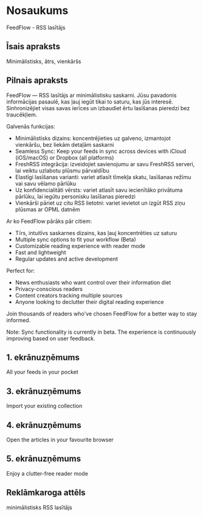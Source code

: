 # Nosaukums

FeedFlow - RSS lasītājs

## Īsais apraksts

Minimālistisks, ātrs, vienkāršs

## Pilnais apraksts
FeedFlow — RSS lasītājs ar minimālistisku saskarni. Jūsu pavadonis informācijas
pasaulē, kas ļauj iegūt tikai to saturu, kas jūs interesē. Sinhronizējiet visas
savas ierīces un izbaudiet ērtu lasīšanas pieredzi bez traucēkļiem.

Galvenās funkcijas:

- Minimālistisks dizains: koncentrējieties uz galveno, izmantojot vienkāršu, bez
  liekām detaļām saskarni
- Seamless Sync: Keep your feeds in sync across devices with iCloud (iOS/macOS)
  or Dropbox (all platforms)
- FreshRSS integrācija: izveidojiet savienojumu ar savu FreshRSS serveri, lai
  veiktu uzlabotu plūsmu pārvaldību
- Elastīgi lasīšanas varianti: variet atlasīt tīmekļa skatu, lasīšanas režīmu
  vai savu vēlamo pārlūku
- Uz konfidencialitāti vērsts: variet atlasīt savu iecienītāko privātuma
  pārlūku, lai iegūtu personisku lasīšanas pieredzi
- Vienkārši pāriet uz citu RSS lietotni: variet ievietot un izgūt RSS ziņu
  plūsmas ar OPML datnēm

Ar ko FeedFlow pārāks pār citiem:

- Tīrs, intuitīvs saskarnes dizains, kas ļauj koncentrēties uz saturu
- Multiple sync options to fit your workflow (Beta)
- Customizable reading experience with reader mode
- Fast and lightweight
- Regular updates and active development

Perfect for:
- News enthusiasts who want control over their information diet
- Privacy-conscious readers
- Content creators tracking multiple sources
- Anyone looking to declutter their digital reading experience

Join thousands of readers who've chosen FeedFlow for a better way to stay
informed.

Note: Sync functionality is currently in beta. The experience is continuously
improving based on user feedback.

## 1. ekrānuzņēmums

All your feeds in your pocket

## 3. ekrānuzņēmums

Import your existing collection

## 4. ekrānuzņēmums

Open the articles in your favourite browser

## 5. ekrānuzņēmums

Enjoy a clutter-free reader mode

## Reklāmkaroga attēls

minimālistisks RSS lasītājs
